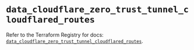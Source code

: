 # `data_cloudflare_zero_trust_tunnel_cloudflared_routes`

Refer to the Terraform Registry for docs: [`data_cloudflare_zero_trust_tunnel_cloudflared_routes`](https://registry.terraform.io/providers/cloudflare/cloudflare/5.2.0/docs/data-sources/zero_trust_tunnel_cloudflared_routes).
